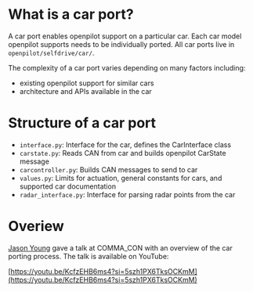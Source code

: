 # What is a car port?

A car port enables openpilot support on a particular car. Each car model openpilot supports needs to be individually ported. All car ports live in `openpilot/selfdrive/car/`.

The complexity of a car port varies depending on many factors including:

- existing openpilot support for similar cars
- architecture and APIs available in the car

# Structure of a car port
* `interface.py`: Interface for the car, defines the CarInterface class
* `carstate.py`: Reads CAN from car and builds openpilot CarState message
* `carcontroller.py`: Builds CAN messages to send to car
* `values.py`: Limits for actuation, general constants for cars, and supported car documentation
* `radar_interface.py`: Interface for parsing radar points from the car

# Overiew

[Jason Young](https://github.com/jyoung8607) gave a talk at COMMA_CON with an overview of the car porting process. The talk is available on YouTube:

[https://youtu.be/KcfzEHB6ms4?si=5szh1PX6TksOCKmM](https://youtu.be/KcfzEHB6ms4?si=5szh1PX6TksOCKmM)

